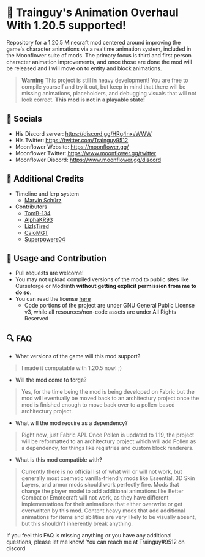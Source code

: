# 🏃 Trainguy's Animation Overhaul With 1.20.5 supported!

Repository for a 1.20.5 Minecraft mod centered around improving the game's character animations via a realtime animation system, included in the Moonflower suite of mods. The primary focus is third and first person character animation improvements, and once those are done the mod will be released and I will move on to entity and block animations.

> **Warning**
> This project is still in heavy development! You are free to compile yourself and try it out, but keep in mind that there will be missing animations, placeholders, and debugging visuals that will not look correct. **This mod is not in a playable state!**

## 🔗 Socials
- His Discord server: https://discord.gg/HRg4nxvWWW
- His Twitter: https://twitter.com/Trainguy9512
- Moonflower Website: https://moonflower.gg/
- Moonflower Twitter: https://www.moonflower.gg/twitter
- Moonflower Discord: https://www.moonflower.gg/discord

## 📘 Additional Credits
- Timeline and lerp system
  - [Marvin Schürz](https://twitter.com/minetoblend)
- Contributors
  - [TomB-134](https://github.com/TomB-134)
  - [AlphaKR93](https://github.com/AlphaKR93)
  - [LizIsTired](https://github.com/LizIsTired)
  - [CaioMGT](https://github.com/CaioMGT)
  - [Superpowers04](https://github.com/superpowers04)

## 🧵 Usage and Contribution
- Pull requests are welcome!
- You may not upload compiled versions of the mod to public sites like Curseforge or Modrinth **without getting explicit permission from me to do so**.
- You can read the license [here](https://github.com/Trainguy9512/trainguys-animation-overhaul/blob/master/LICENSE)
  - Code portions of the project are under GNU General Public License v3, while all resources/non-code assets are under All Rights Reserved

## 🔍 FAQ

- What versions of the game will this mod support?
> I made it compatable with 1.20.5 now! ;)
- Will the mod come to forge?
> Yes, for the time being the mod is being developed on Fabric but the mod will eventually be moved back to an architectury project once the mod is finished enough to move back over to a pollen-based architectury project.
- What will the mod require as a dependency?
> Right now, just Fabric API. Once Pollen is updated to 1.19, the project will be reformatted to an architectury project which will add Pollen as a dependency, for things like registries and custom block renderers.
- What is this mod compatible with?
> Currently there is no official list of what will or will not work, but generally most cosmetic vanilla-friendly mods like Essential, 3D Skin Layers, and armor mods should work perfectly fine. Mods that change the player model to add additional animations like Better Combat or Emotecraft will not work, as they have different implementations for their animations that either overwrite or get overwritten by this mod. Content heavy mods that add additional animations for items and abilities are very likely to be visually absent, but this shouldn't inherently break anything.

If you feel this FAQ is missing anything or you have any additional questions, please let me know! You can reach me at Trainguy#9512 on discord
